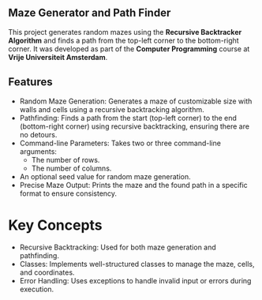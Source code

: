 ## Maze Generator and Path Finder
This project generates random mazes using the **Recursive Backtracker Algorithm** and finds a path from the top-left corner to the bottom-right corner. It was developed as part of the **Computer Programming** course at **Vrije Universiteit Amsterdam**.

## Features
- Random Maze Generation: Generates a maze of customizable size with walls and cells using a recursive backtracking algorithm.
- Pathfinding: Finds a path from the start (top-left corner) to the end (bottom-right corner) using recursive backtracking, ensuring there are no detours.
- Command-line Parameters: Takes two or three command-line arguments:
  - The number of rows.
  - The number of columns.
- An optional seed value for random maze generation.
- Precise Maze Output: Prints the maze and the found path in a specific format to ensure consistency.

# Key Concepts
- Recursive Backtracking: Used for both maze generation and pathfinding.
- Classes: Implements well-structured classes to manage the maze, cells, and coordinates.
- Error Handling: Uses exceptions to handle invalid input or errors during execution.
